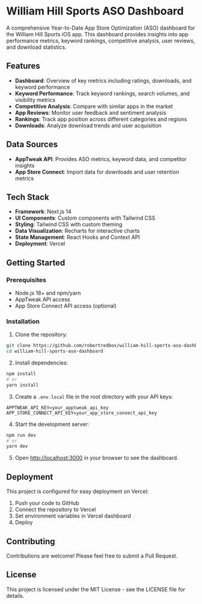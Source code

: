 # William Hill Sports ASO Dashboard

A comprehensive Year-to-Date App Store Optimization (ASO) dashboard for the William Hill Sports iOS app. This dashboard provides insights into app performance metrics, keyword rankings, competitive analysis, user reviews, and download statistics.

## Features

- **Dashboard**: Overview of key metrics including ratings, downloads, and keyword performance
- **Keyword Performance**: Track keyword rankings, search volumes, and visibility metrics
- **Competitive Analysis**: Compare with similar apps in the market
- **App Reviews**: Monitor user feedback and sentiment analysis
- **Rankings**: Track app position across different categories and regions
- **Downloads**: Analyze download trends and user acquisition

## Data Sources

- **AppTweak API**: Provides ASO metrics, keyword data, and competitor insights
- **App Store Connect**: Import data for downloads and user retention metrics

## Tech Stack

- **Framework**: Next.js 14
- **UI Components**: Custom components with Tailwind CSS
- **Styling**: Tailwind CSS with custom theming
- **Data Visualization**: Recharts for interactive charts
- **State Management**: React Hooks and Context API
- **Deployment**: Vercel

## Getting Started

### Prerequisites

- Node.js 18+ and npm/yarn
- AppTweak API access
- App Store Connect API access (optional)

### Installation

1. Clone the repository:
```bash
git clone https://github.com/robertredbox/william-hill-sports-aso-dashboard.git
cd william-hill-sports-aso-dashboard
```

2. Install dependencies:
```bash
npm install
# or
yarn install
```

3. Create a `.env.local` file in the root directory with your API keys:
```
APPTWEAK_API_KEY=your_apptweak_api_key
APP_STORE_CONNECT_API_KEY=your_app_store_connect_api_key
```

4. Start the development server:
```bash
npm run dev
# or
yarn dev
```

5. Open [http://localhost:3000](http://localhost:3000) in your browser to see the dashboard.

## Deployment

This project is configured for easy deployment on Vercel:

1. Push your code to GitHub
2. Connect the repository to Vercel
3. Set environment variables in Vercel dashboard
4. Deploy

## Contributing

Contributions are welcome! Please feel free to submit a Pull Request.

## License

This project is licensed under the MIT License - see the LICENSE file for details.